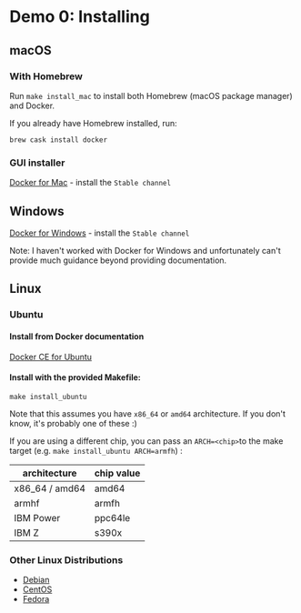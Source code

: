 # Demo 0: Installing

## macOS

### With Homebrew

Run `make install_mac` to install both Homebrew (macOS package manager) and Docker.

If you already have Homebrew installed, run:

`brew cask install docker`

### GUI installer

[Docker for Mac](https://docs.docker.com/docker-for-mac/install/) - install the `Stable channel`


## Windows

[Docker for Windows](https://docs.docker.com/docker-for-windows/install/) - install the `Stable channel`

Note: I haven't worked with Docker for Windows and unfortunately can't provide much guidance beyond providing documentation.

## Linux

### Ubuntu

#### Install from Docker documentation

[Docker CE for Ubuntu](https://docs.docker.com/install/linux/docker-ce/ubuntu/#install-docker-ce)

#### Install with the provided Makefile:

`make install_ubuntu`

Note that this assumes you have `x86_64` or `amd64` architecture. If you don't know, it's probably one of these :)

If you are using a different chip, you can pass an `ARCH=<chip>`to the make target (e.g. `make install_ubuntu ARCH=armfh`) :

architecture   | chip value
---------------|-----------------
x86_64 / amd64 | amd64
armhf          | armfh
IBM Power      | ppc64le
IBM Z          | s390x


### Other Linux Distributions

* [Debian](https://docs.docker.com/install/linux/docker-ce/debian/)
* [CentOS](https://docs.docker.com/install/linux/docker-ce/centos/)
* [Fedora](https://docs.docker.com/install/linux/docker-ce/fedora/)
